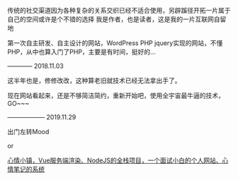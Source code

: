 传统的社交渠道因为各种复杂的关系交织已经不适合使用，另辟蹊径开拓一片属于自己的空间或许是个不错的选择
我是作者，也是读者，这是我的一片互联网自留地

第一次自主研发、自主设计的网站，WordPress PHP jquery实现的网站，不懂PHP，从中也算入门了PHP，主要是有时间，挺好的... 

———— 2018.11.03

这半年也是，修修改改，这种算老旧就技术已经无法拿出手了。

现在网站看起来，还是不够简洁简约，重新开始吧，使用全宇宙最牛逼的技术，GO~~~

—————— 2019.11.29

出门左转Mood

or

[心情小镇，Vue服务端渲染、NodeJS的全栈项目，一个面试小白的个人网站、心情笔记的系统](https://github.com/wsydxiangwang/Mood)
